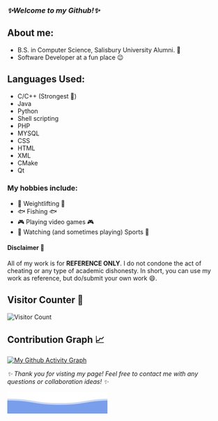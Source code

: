 ### _✨Welcome to my Github!✨_

## About me:

- B.S. in Computer Science, Salisbury University Alumni. 🥳
- Software Developer at a fun place 😉

## Languages Used:
  - C/C++ (Strongest 💪)
  - Java
  - Python
  - Shell scripting
  - PHP
  - MYSQL
  - CSS
  - HTML
  - XML
  - CMake
  - Qt
  
### My hobbies include:

  - 💪 Weightlifting 💪
  - 🐟 Fishing 🐟
  - 🎮 Playing video games 🎮
  - 🏈 Watching (and sometimes playing) Sports 🏈 
  
#### Disclaimer :rotating_light:
  
  All of my work is for **REFERENCE ONLY**.  I do not condone the act of cheating or any type of academic dishonesty. In short, you can use my work as reference, but do/submit your own work 😄.

## Visitor Counter :eyes:

![Visitor Count](https://profile-counter.glitch.me/{samdish7}/count.svg)

## Contribution Graph :chart_with_upwards_trend:

[![My Github Activity Graph](https://activity-graph.herokuapp.com/graph?username=samdish7&theme=react-dark)](https://github.com/ashutosh00710/github-readme-activity-graph)

_✨ Thank you for visting my page! Feel free to contact me with any questions or collaboration ideas! ✨_

![](https://github.com/amandewatnitrr/amandewatnitrr/blob/main/imgs/bottom_header.svg)
